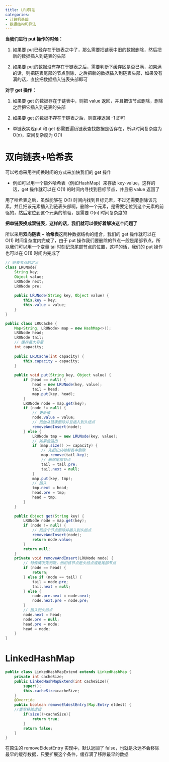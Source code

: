 ```yaml
---
title: LRU算法
categories: 
- 计算机基础
- 数据结构和算法
---
```


**当我们进行 put 操作的时候：**

1. 如果要 put已经存在于链表之中了，那么需要把链表中旧的数据删除，然后把新的数据插入到链表的头部

2. 如果要 put的数据没有存在于链表之后，需要判断下缓存区是否已满，如果满的话，则把链表尾部的节点删除，之后把新的数据插入到链表头部，如果没有满的话，直接把数据插入链表头部即可

**对于 get 操作：**

1. 如果要 get 的数据存在于链表中，则把 value 返回，并且把该节点删除，删除之后把它插入到链表的头部

2. 如果要 get 的数据不存在于链表之后，则直接返回 -1 即可

* 单链表实现put 和 get 都需要遍历链表查找数据是否存在，所以时间复杂度为 O(n)，空间复杂度为 O(1)

# 双向链表+哈希表

可以考虑采用空间换时间的方式来加快我们的 get 操作

* 例如可以用一个额外哈希表（例如HashMap）来存放 key-value，这样的话，get 操作就可以在 O(1) 的时间内寻找到目标节点，并且把 value 返回了

用了哈希表之后，虽然能够在 O(1) 时间内找到目标元素，不过还需要删除该元素，并且把该元素插入到链表头部啊，删除一个元素，是需要定位到这个元素的前驱的，然后定位到这个元素的前驱，是需要 O(n) 时间复杂度的

**把单链表换成双链表，这样的话，我们就可以很好着解决这个问题了**

所以采用**双向链表 + 哈希表**这两种数据结构的组合，我们的 get 操作就可以在 O(1) 时间复杂度内完成了，由于 put 操作我们要删除的节点一般是尾部节点，所以我们可以用一个变量 tai 时刻记录尾部节点的位置，这样的话，我们的 put 操作也可以在 O(1) 时间内完成了

```java
// 链表节点的定义
class LRUNode{
    String key;
    Object value;
    LRUNode next;
    LRUNode pre;
 
    public LRUNode(String key, Object value) {
        this.key = key;
        this.value = value;
    }
}
```
```java
public class LRUCache {
    Map<String, LRUNode> map = new HashMap<>();
    LRUNode head;
    LRUNode tail;
    // 缓存最大容量
    int capacity;
 
    public LRUCache(int capacity) {
        this.capacity = capacity;
    }
 
    public void put(String key, Object value) {
        if (head == null) {
            head = new LRUNode(key, value);
            tail = head;
            map.put(key, head);
        }
        LRUNode node = map.get(key);
        if (node != null) {
            // 更新值
            node.value = value;
            // 把他从链表删除并且插入到头结点
            removeAndInsert(node);
        } else {
            LRUNode tmp = new LRUNode(key, value);
            // 如果会溢出
            if (map.size() >= capacity) {
                // 先把它从哈希表中删除
                map.remove(tail.key);
                // 删除尾部节点
                tail = tail.pre;
                tail.next = null;
            }
            map.put(key, tmp);
            // 插入
            tmp.next = head;
            head.pre = tmp;
            head = tmp;
        }
    }
 
    public Object get(String key) {
        LRUNode node = map.get(key);
        if (node != null) {
            // 把这个节点删除并插入到头结点
            removeAndInsert(node);
            return node.value;
        }
        return null;
    }
    private void removeAndInsert(LRUNode node) {
        // 特殊情况先判断，例如该节点是头结点或是尾部节点
        if (node == head) {
            return;
        } else if (node == tail) {
            tail = node.pre;
            tail.next = null;
        } else {
            node.pre.next = node.next;
            node.next.pre = node.pre;
        }
        // 插入到头结点
        node.next = head;
        node.pre = null;
        head.pre = node;
        head = node;
    }
}
```
# LinkedHashMap
```java
public class LinkedHashMapExtend extends LinkedHashMap { 
    private int cacheSize; 
    public LinkedHashMapExtend(int cacheSize){ 
        super(); 
        this.cacheSize=cacheSize; 
    } 
    @Override 
    public boolean removeEldestEntry(Map.Entry eldest) { 
    //重写移除逻辑 
        if(size()>cacheSize){ 
            return true; 
        } 
        return false; 
    } 
}
```
在原生的 removeEldestEntry 实现中，默认返回了 false，也就是永远不会移除最早的缓存数据，只要扩展这个条件，缓存满了移除最早的数据
